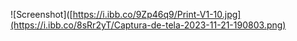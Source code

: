 ![Screenshot]([https://i.ibb.co/9Zp46q9/Print-V1-10.jpg](https://i.ibb.co/8sRr2yT/Captura-de-tela-2023-11-21-190803.png)

